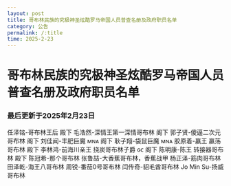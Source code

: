 ```yaml
--- 
layout: post
title: 哥布林民族的究极神圣炫酷罗马帝国人员普查名册及政府职员名单
category: 公告
permalink: /:title
time: 2025-2-23
---
```

# 哥布林民族的究极神圣炫酷罗马帝国人员普查名册及政府职员名单
### 最后更新于2025年2月23日
任泽铭-哥布林王后 殿下
毛浩然-深情王第一深情哥布林 阁下
郭子贤-傻逼二次元哥布林 阁下
刘佳闻-丰肥巨魔 ᴍɴᴀ 阁下
耿子翔-袋鼠巨魔 ᴍɴᴀ
胶原着-嬴王 嬴荡哥布林 殿下
李林鸿-前海川亲王 挠炭哥布林子爵 ɢᴄ 阁下
陈明康-陈王 转接器哥布林 殿下
陈冠希-那个哥布林
张鲁喆-大香蕉哥布林，香蕉战甲
杨正泽-筋肉哥布林
田泽乾-海王八哥布林
周锐-番茄0号哥布林
闫传奇-貂毛酋哥布林
Jo Min Su-扬威哥布林